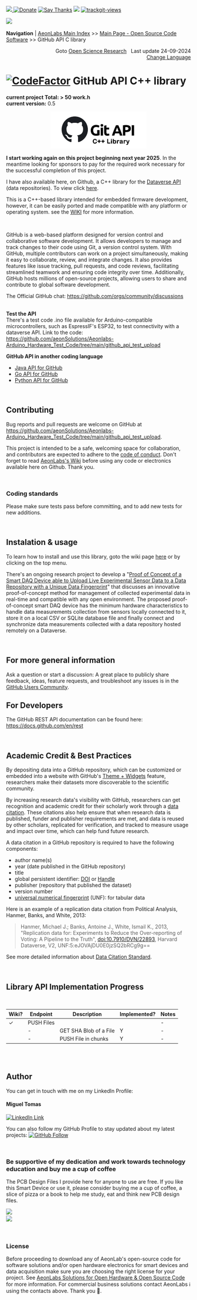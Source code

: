 [![](https://dcbadge.vercel.app/api/server/hw3j3RwfJf) ](https://discord.gg/hw3j3RwfJf)
 [![Donate](https://img.shields.io/badge/donate-$-brown.svg?style=for-the-badge)](http://paypal.me/mtpsilva)
 [![Say Thanks](https://img.shields.io/badge/Say%20Thanks-!-yellow.svg?style=for-the-badge)](https://saythanks.io/to/mtpsilva)
![](https://img.shields.io/github/last-commit/aeonSolutions/openScienceResearch-Smart-DAQ-Device-able-to-Upload-Live-Experimental-Sensor-Data-to-a-Data-Repo?style=for-the-badge) <a href="https://trackgit.com">
<img src="https://us-central1-trackgit-analytics.cloudfunctions.net/token/ping/l98tfr0vje3q971a0cbl" alt="trackgit-views" />
</a>

![](https://views.whatilearened.today/views/github/aeonSolutions/OpenScience-Dataverse-API-C-library.svg)

**Navigation** | [AeonLabs Main Index](https://github.com/aeonSolutions/aeonSolutions/blob/main/aeonSolutions-Main-Index.md)   >>  [Main Page - Open Source Code Software](https://github.com/aeonSolutions/aeonlabs-open-software-catalogue)  >>  GitHub API C library

<div align="right">
Goto <a href="https://github.com/aeonSolutions/Open-Scientific-Research">Open Science Research</a> &nbsp; Last update 24-09-2024 <br>
  <a href="https://github-com.translate.goog/aeonSolutions/AeonLabs-GitHub-API-C-library?_x_tr_sl=fr&_x_tr_tl=en&_x_tr_hl=en&_x_tr_pto=wapp">Change Language</a> <br>
</div>

#  [![CodeFactor](https://www.codefactor.io/repository/github/aeonsolutions/aeonlabs-github-api-c-library/badge)](https://www.codefactor.io/repository/github/aeonsolutions/aeonlabs-github-api-c-library) GitHub API C++ library
 **current project Total: > 50 work.h** <br>
**current version:** 0.5 

<p align="center">
   <a href="https://dataverse.org">
     <img src="https://github.com/aeonSolutions/AeonLabs-GitHub-API-C-library/blob/main/media/github_c%2B%2B_library_logo.jpg"  height="100">
   </a>
</p>

**I start working again on this project beginning next year 2025**. In the meantime looking for sponsors to pay for the required work necessary for the successful completion of this project.  <br>

I have also available here, on Github, a C++ library for the [Dataverse API](https://github.com/aeonSolutions/OpenScience-Dataverse-API-C-library) (data repositories). To view click [here](https://github.com/aeonSolutions/OpenScience-Dataverse-API-C-library). <br>


This is a C++-based library intended for embedded firmware development, however, it can be easily ported and made compatible with any platform or operating system. see the [WIKI](h) for more information.

<br>

GitHub is a web-based platform designed for version control and collaborative software development. It allows developers to manage and track changes to their code using Git, a version control system. With GitHub, multiple contributors can work on a project simultaneously, making it easy to collaborate, review, and integrate changes. It also provides features like issue tracking, pull requests, and code reviews, facilitating streamlined teamwork and ensuring code integrity over time. Additionally, GitHub hosts millions of open-source projects, allowing users to share and contribute to global software development.

The Official GitHub chat: https://github.com/orgs/community/discussions
<br>
<br>

**Test the API** <br>
There's a test code .ino file available for Arduino-compatible microcontrollers, such as EspressIF's ESP32, to test connectivity with a dataverse API. Link to the code: <br>
https://github.com/aeonSolutions/Aeonlabs-Arduino_Hardware_Test_Code/tree/main/github_api_test_upload

**GitHub API in another coding language**
- [Java API for GitHub](https://github.com/hub4j/github-api)
- [Go API for GitHub](https://github.com/google/go-github)
- [Python API for GitHub](https://github.com/PyGithub/PyGithub)

<br>

## Contributing

Bug reports and pull requests are welcome on GitHub at https://github.com/aeonSolutions/Aeonlabs-Arduino_Hardware_Test_Code/tree/main/github_api_test_upload. 

This project is intended to be a safe, welcoming space for collaboration, and contributors are expected to adhere to the [code of conduct](https://github.com/aeonSolutions/AeonLabs-GitHub-API-C-library/blob/main/CODE_OF_CONDUCT.md). Don't forget to read [AeonLabs's Wiki](https://github.com/aeonSolutions/PCB-Prototyping-Catalogue/wiki) before using any code or electronics available here on Github. Thank you.

<br>

### Coding standards

Please make sure tests pass before committing, and to add new tests for new additions.

<br>

## Instalation & usage

To learn how to install and use this library, goto the wiki page [here]() or by clicking on the top menu.

There's an ongoing research project to develop a "[Proof of Concept of a Smart DAQ Device able to Upload Live Experimental Sensor Data to a Data Repository with a Unique Data Fingerprint](https://github.com/aeonSolutions/openScienceResearch-Smart-DAQ-Device-able-to-Upload-Live-Experimental-Sensor-Data-to-a-Data-Repo)"  that discusses an innovative proof-of-concept method for management of collected experimental data in real-time and compatible with any open environment. The proposed proof-of-concept smart DAQ device has the minimum hardware characteristics to handle data measurements collection from sensors locally connected to it, store it on a local CSV or SQLite database file and finally connect and synchronize data measurements collected with a data repository hosted remotely on a Dataverse. 

<br>

## For more general information
Ask a question or start a discussion: A great place to publicly share feedback, ideas, feature requests, and troubleshoot any issues is in the [GitHub Users Community](https://github.com/orgs/community/discussions).

## For Developers
The GitHub REST API documentation can be found here: https://docs.github.com/en/rest 

<br>

## Academic Credit & Best Practices
By depositing data into a GitHub repository, which can be customized or embedded into a website with GitHub's [Theme + Widgets]() feature, researchers make their datasets more discoverable to the scientific community. 

By increasing research data's visibility with GitHub, researchers can get recognition and academic credit for their scholarly work through a [data citation](). These citations also help ensure that when research data is published, funder and publisher requirements are met, and data is reused by other scholars, replicated for verification, and tracked to measure usage and impact over time, which can help fund future research.


A data citation in a GitHub repository is required to have the  following components:
- author name(s)
- year (date published in the GitHub repository)
- title
- global persistent identifier: [DOI](http://www.doi.org/) or [Handle](http://handle.net/)
- publisher (repository that published the dataset)
- version number
- [universal numerical fingerprint](http://guides.dataverse.org/en/latest/developers/unf/index.html) (UNF): for tabular data

Here is an example of a replication data citation from Political Analysis, Hanmer, Banks, and White, 2013:


> Hanmer, Michael J.; Banks, Antoine J., White, Ismail K., 2013, "Replication data for:
> Experiments to Reduce the Over-reporting of Voting: A Pipeline to the Truth",
> [doi:10.7910/DVN/22893](http://dx.doi.org/10.7910/DVN/22893), Harvard Dataverse, V2, UNF:5:eJOVAjDU0E0jzSQ2bRCg9g==


See more detailed information about [Data Citation Standard](https://dataverse.org/best-practices/data-citation).

<br>

## Library API Implementation Progress

<br>

Wiki? |   Endpoint   | Description               | Implemented?| Notes 
------|--------------|---------------------------|--------------|-------
|  ✓  |  PUSH Files  |                           |              | - 
|     | -            |  GET SHA Blob of a File   |     Y         | -
|     | -            |  PUSH File in chunks      |     Y         | -


<br />
<br />

## Author

You can get in touch with me on my LinkedIn Profile:

#### Miguel Tomas

[![LinkedIn Link](https://img.shields.io/badge/Connect-Miguel--Tomas-blue.svg?logo=linkedin&longCache=true&style=social&label=Connect)](https://www.linkedin.com/in/migueltomas/)


You can also follow my GitHub Profile to stay updated about my latest projects: [![GitHub Follow](https://img.shields.io/badge/Connect-Miguel--Tomas-blue.svg?logo=Github&longCache=true&style=social&label=Follow)](https://github.com/aeonSolutions)

<br>

### Be supportive of my dedication and work towards technology education and buy me a cup of coffee
The PCB Design Files I provide here for anyone to use are free. If you like this Smart Device or use it, please consider buying me a cup of coffee, a slice of pizza or a book to help me study, eat and think new PCB design files.

<p align+"left">
<a href="https://www.buymeacoffee.com/migueltomas">
   <img src="https://cdn.buymeacoffee.com/buttons/v2/default-yellow.png" data-canonical-src="https://cdn.buymeacoffee.com/buttons/v2/default-yellow.png" height="35" />
 </a>
<br>
<img src="https://github.com/aeonSolutions/PCB-Prototyping-Catalogue/blob/main/Designs/bmc_qr.png" height="130">
</p>

<br>

### License

Before proceeding to download any of AeonLab's open-source code for software solutions and/or open hardware electronics for smart devices and data acquisition make sure you are choosing the right license for your project. See [AeonLabs Solutions for Open Hardware & Open Source Code](https://github.com/aeonSolutions/PCB-Prototyping-Catalogue/wiki/AeonLabs-Solutions-for-Open-Hardware-&-Source-Development) for more information. For commercial business solutions contact AeonLabs ℹ️ using the contacts above. Thank you 🙏.
